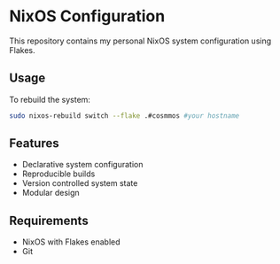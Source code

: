 # NixOS Configuration

This repository contains my personal NixOS system configuration using Flakes.


## Usage

To rebuild the system:

```bash
sudo nixos-rebuild switch --flake .#cosmmos #your hostname
```

## Features

- Declarative system configuration
- Reproducible builds
- Version controlled system state
- Modular design

## Requirements

- NixOS with Flakes enabled
- Git

